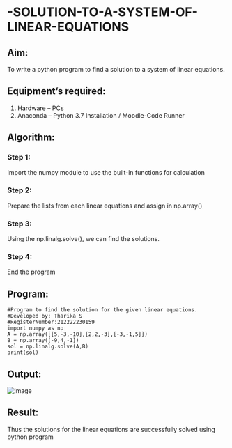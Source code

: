 # -SOLUTION-TO-A-SYSTEM-OF-LINEAR-EQUATIONS
## Aim:
To write a python program to find a solution to a system of linear equations.
## Equipment’s required:
1. 	Hardware – PCs
2. 	Anaconda – Python 3.7 Installation / Moodle-Code Runner
## Algorithm:
### Step 1: 
Import the numpy module to use the built-in functions for calculation
### Step 2: 
Prepare the lists from each linear equations and assign in np.array()
### Step 3: 
Using the np.linalg.solve(), we can find the solutions.
### Step 4: 
End the program
## Program:
```
#Program to find the solution for the given linear equations.
#Developed by: Tharika S 
#RegisterNumber:212222230159
import numpy as np
A = np.array([[5,-3,-10],[2,2,-3],[-3,-1,5]])
B = np.array([-9,4,-1])
sol = np.linalg.solve(A,B)
print(sol)

```
## Output:
![image](https://github.com/tharikasankar/-SOLUTION-TO-A-SYSTEM-OF-LINEAR-EQUATIONS/assets/119475507/b520d062-242c-40de-9ce4-b3d45a87e962)


## Result: 
Thus the solutions for the linear equations are successfully solved using python program

